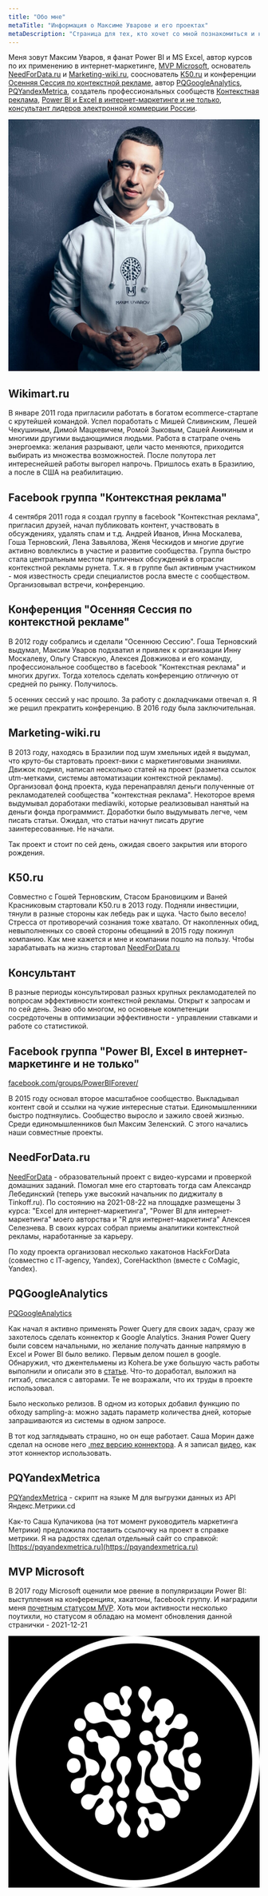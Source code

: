 ```yaml
---
title: "Обо мне"
metaTitle: "Информация о Максиме Уварове и его проектах"
metaDescription: "Страница для тех, кто хочет со мной познакомиться и найти общие точки пересечения."
---
```


Меня зовут Максим Уваров, я фанат Power BI и MS Excel, автор курсов по их применению в интернет-маркетинге, [MVP Microsoft](#mvp-microsoft), основатель [NeedForData.ru](#needfordataru) и [Marketing-wiki.ru](#marketing-wikiru), сооснователь [K50.ru](#k50ru) и конференции [Осенняя Сессия по контекстной рекламе](#осенняя-сессия-по-контекстной-рекламе), автор [PQGoogleAnalytics](#pqgoogleanalytics), [PQYandexMetrica](#pqyandexmetrica), создатель профессиональных сообществ [Контекстная реклама](#facebook-группа-контекстная-реклама), [Power BI и Excel в интернет-маркетинге и не только](#facebook-группа-power-bi-excel-в-интернет-маркетинге-и-не-только), [консультант лидеров электронной коммерции России](#консультант).

![Максим Уваров](src/maxim_uvarov2019_a.jpeg)

## Wikimart.ru

В январе 2011 года пригласили работать в богатом ecommerce-стартапе с крутейшей командой. Успел поработать с Мишей Сливинским, Лешей Чекушиным, Димой Мацкевичем, Ромой Зыковым, Сашей Аникиным и многими другими выдающимися людьми. Работа в статрапе очень энергоемка: желания разрывают, цели часто меняются, приходится выбирать из множества возможностей. После полутора лет интереснейшей работы выгорел напрочь. Пришлось ехать в Бразилию, а после в США на реабилитацию.

## Facebook группа "Контекстная реклама"

4 сентября 2011 года я создал группу в facebook "Контекстная реклама", пригласил друзей, начал публиковать контент, участвовать в обсуждениях, удалять спам и т.д. Андрей Иванов, Инна Москалева, Гоша Терновский, Лена Завьялова, Женя Ческидов и многие другие активно вовлеклись в участие и развитие сообщества. Группа быстро стала центральным местом приличных обсуждений в отрасли контекстной рекламы рунета. Т.к. я в группе был активным участником - моя известность среди специалистов росла вместе с сообществом. Организовывал встречи, конференцию.

## Конференция "Осенняя Сессия по контекстной рекламе"

В 2012 году собрались и сделали "Осеннюю Сессию". Гоша Терновский выдумал, Максим Уваров подхватил и привлек к организации Инну Москалеву, Ольгу Ставскую, Алексея Довжикова и его команду, профессиональное сообщество в facebook "Контекстная реклама" и многих других. Тогда хотелось сделать конференцию отличную от средней по рынку. Получилось.

5 осенних сессий у нас прошло. За работу с докладчиками отвечал я. Я же решил прекратить конференцию. В 2016 году была заключительная.

## Marketing-wiki.ru

В 2013 году, находясь в Бразилии под шум хмельных идей я выдумал, что круто-бы стартовать проект-вики с маркетинговыми знаниями. Движок поднял, написал несколько статей на проект (разметка ссылок utm-метками, системы автоматизации контекстной рекламы). Организовал фонд проекта, куда перенаправлял деньги полученные от рекламодателей сообщества "контекстная реклама". Некоторое время выдумывал доработаки mediawiki, которые реализовывал нанятый на деньги фонда программист. Доработки было выдумывать легче, чем писать статьи. Ожидал, что статьи начнут писать другие заинтересованные. Не начали.

Так проект и стоит по сей день, ожидая своего закрытия или второго рождения.

## K50.ru

Совместно с Гошей Терновским, Стасом Брановицким и Ваней Красниковым стартовали K50.ru в 2013 году. Подняли инвестиции, тянули в разные стороны как лебедь рак и щука. Часто было весело! Стресса от противоречий сознания тоже хватало. От накопленных обид, невыполненных со своей стороны обещаний в 2015 году покинул компанию. Как мне кажется и мне и компании пошло на пользу. Чтобы зарабатывать на жизнь стартовал [NeedForData.ru](#needfordataanchor)

## Консультант

В разные периоды консультировал разных крупных рекламодателей по вопросам эффективности контекстной рекламы. Открыт к запросам и по сей день. Знаю обо многом, но основные компетенции сосредоточены в оптимизации эффективности - управлении ставками и работе со статистикой.

## Facebook группа "Power BI, Excel в интернет-маркетинге и не только"

[facebook.com/groups/PowerBIForever/](https://www.facebook.com/groups/PowerBIForever/)

В 2015 году основал второе масштабное сообщество. Выкладывал контент свой и ссылки на чужие интересные статьи. Единомышленники быстро подтняулись. Сообщество выросло и зажило своей жизнью. Среди единомышленников был Максим Зеленский. С этого начались наши совместные проекты.

<a name="needfordataanchor"></a>
## NeedForData.ru

[NeedForData](https://needfordata.ru) - образовательный проект с видео-курсами и проверкой домашних заданий. Помогал мне его стартовать тогда сам Александр Лебединский (теперь уже высокий начальник по диджиталу в Tinkoff.ru). По состоянию на 2021-08-22 на площадке размещены 3 курса: "Excel для интернет-маркетинга", "Power BI для интернет-маркетинга" моего авторства и "R для интернет-маркетинга" Алексея Селезнева. В своих курсах собрал приемы аналитики контекстной рекламы, наработанные за карьеру.

По ходу проекта организовал несколько хакатонов HackForData (совместно с IT-agency, Yandex), CoreHackthon (вместе с CoMagic, Yandex).

## PQGoogleAnalytics

[PQGoogleAnalytics](https://github.com/maxim-uvarov/PQGoogleAnalytics)

Как начал я активно применять Power Query для своих задач, сразу же захотелось сделать коннектор к Google Analytics. Знания Power Query были совсем начальными, но желание получать данные напрямую в Excel и Power BI было велико. Первым делом пошел в google. Обнаружил, что джентельмены из Kohera.be уже большую часть работы выполнили и описали это в [статье](https://kohera.be/power-bi/how-to-get-google-analytics-data-in-power-query/). Что-то доработал, выложил на гитхаб, списался с авторами. Те не возражали, что их труды в проекте использовал.

Было несколько релизов. В одном из которых добавил функцию по обходу sampling-a: можно задать параметр количества дней, которые запрашиваются из системы в одном запросе.

В тот код заглядывать страшно, но он еще работает. Саша Морин даже сделал на основе него [.mez версию коннектора](https://github.com/morinad/PQGoogleAnalytics). А я записал [видео](https://www.youtube.com/watch?v=svTUuNLEZ0o), как этот коннектор использовать.

## PQYandexMetrica

[PQYandexMetrica](https://github.com/maxim-uvarov/PQYandexMetrica) - скрипт на языке M для выгрузки данных из API Яндекс.Метрики.cd

Как-то Саша Кулачикова (на тот момент руководитель маркетинга Метрики) предложила поставить ссылочку на проект в справке метрики. Я на радостях сделал отдельный сайт со справкой: [https://pqyandexmetrica.ru](https://pqyandexmetrica.ru)

## MVP Microsoft

В 2017 году Microsoft оценили мое рвение в популяризации Power BI: выступления на конференциях, хакатоны, facebook группу. И наградили меня [почетным статусом MVP](https://mvp.microsoft.com/ru-ru/PublicProfile/5002486?fullName=Maxim%20%20Uvarov). Хоть мои активности несколько поутихли, но статусом я обладаю на момент обновления данной странички - 2021-12-21

![](src/logo.svg)